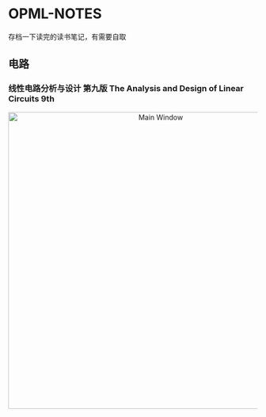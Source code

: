 # OPML-NOTES
存档一下读完的读书笔记，有需要自取

## 电路
### 线性电路分析与设计 第九版 The Analysis and Design of Linear Circuits 9th
<div align="center">
  <img src="https://github.com/user-attachments/assets/c07ce6eb-57b2-4304-b479-46f3ffde412f" alt="Main Window" width="600"/>
</div>
